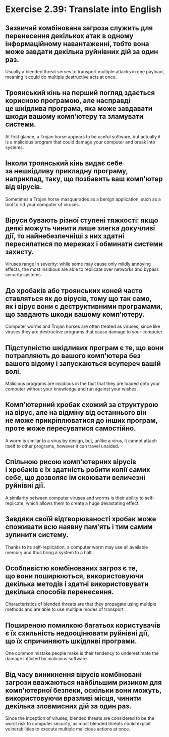 # Exercise 2.39: Translate into English

## Зазвичай комбінована загроза служить для перенесення декількох атак в одному інформаційному навантаженні, тобто вона може завдати декілька руйнівних дій за один раз.

Usually a blended threat serves to transport multiple attacks in one payload, meaning it could do multiple destructive acts at once.

## Троянський кінь на перший погляд здається корисною програмою, але насправді це шкідлива програма, яка може завдавати шкоди вашому комп'ютеру та зламувати системи.

At first glance, a Trojan horse appears to be useful software, but actually it is a malicious program that could damage your computer and break into systems.

## Інколи троянський кінь видає себе за нешкідливу прикладну програму, наприклад, таку, що позбавить ваш комп'ютер від вірусів.

Sometimes a Trojan horse masquerades as a benign application, such as a tool to rid your computer of viruses.

## Віруси бувають різної ступені тяжкості: якщо деякі можуть чинити лише злегка докучливі дії, то найнебезпечніші з них здатні пересилатися по мережах і обминати системи захисту.

Viruses range in severity: while some may cause only mildly annoying effects, the most insidious are able to replicate over networks and bypass security systems.

## До хробаків або троянських коней часто ставляться як до вірусів, тому що так само, як і вірус вони є деструктивними програмами, що завдають шкоди вашому комп'ютеру.

Computer worms and Trojan horses are often treated as viruses, since like viruses they are destructive programs that cause damage to your computer.

## Підступністю шкідливих програм є те, що вони потрапляють до вашого комп'ютера без вашого відому і запускаються всупереч вашій волі.

Malicious programs are insidious in the fact that they are loaded onto your computer without your knowledge and run against your wishes.

## Комп'ютерний хробак схожий за структурою на вірус, але на відміну від останнього він не може прикріплюватися до інших програм, проте може пересуватися самостійно.

A worm is similar to a virus by design, but, unlike a virus, it cannot attach itself to other programs, however it can travel unaided.

## Спільною рисою комп'ютерних вірусів і хробаків є їх здатність робити копії самих себе, що дозволяє їм скоювати величезні руйнівні дії.

A similarity between computer viruses and worms is their ability to self-replicate, which allows them to create a huge devastating effect.

## Завдяки своїй відтворюваності хробак може споживати всю наявну пам'ять і тим самим зупинити систему.

Thanks to its self-replication, a computer worm may use all available memory and thus bring a system to a halt.

## Особливістю комбінованих загроз є те, що вони поширюються, використовуючи декілька методів і здатні використовувати декілька способів перенесення.

Characteristics of blended threats are that they propagate using multiple methods and are able to use multiple modes of transport.

## Поширеною помилкою багатьох користувачів є їх схильність недооцінювати руйнівні дії, що їх спричиняють шкідливі програми.

One common mistake people make is their tendency to underestimate the damage inflicted by malicious software.

## Від часу виникнення вірусів комбіновані загрози вважаються найбільшим ризиком для комп'ютерної безпеки, оскільки вони можуть, використовуючи вразливі місця, чинити декілька зловмисних дій за один раз.

Since the inception of viruses, blended threats are considered to be the worst risk to computer security, as most blended threats could exploit vulnerabilities to execute multiple malicious actions at once.

